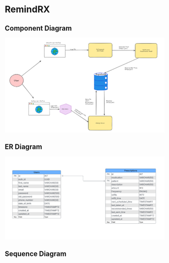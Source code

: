 # RemindRX

## Component Diagram
![Component Diagram](diagrams/highlevel.png)
## ER Diagram
![ER-Diagram](diagrams/er-diagram-remindrx.png)
## Sequence Diagram